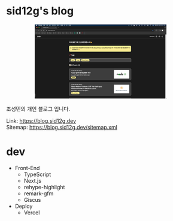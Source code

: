 # sid12g's blog

<div style="display: flex; justify-content: center;">
  <img src="./public/readme/blogImage.png" width="70%">
</div>

<br/>
조성민의 개인 블로그 입니다.

Link: https://blog.sid12g.dev
<br/>
Sitemap: https://blog.sid12g.dev/sitemap.xml

# dev

- Front-End
  - TypeScript
  - Next.js
  - rehype-highlight
  - remark-gfm
  - Giscus
- Deploy
  - Vercel
